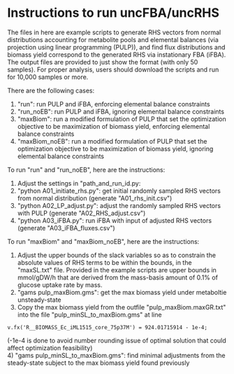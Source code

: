 # Instructions to run uncFBA/uncRHS
The files in here are example scripts to generate RHS vectors from normal distributions accounting for metabolite pools and elemental balances (via projection using linear programming (PULP)), and find flux distributions and biomass yield correspond to the generated RHS via instationary FBA (iFBA). The output files are provided to just show the format (with only 50 samples). For proper analysis, users should download the scripts and run for 10,000 samples or more.

There are the following cases:
1) "run": run PULP and iFBA, enforcing elemental balance constraints
2) "run_noEB": run PULP and iFBA, ignoring elemental balance constraints
3) "maxBiom": run a modified formulation of PULP that set the optimization objective to be maximization of biomass yield, enforcing elemental balance constraints
4) "maxBiom_noEB": run a modified formulation of PULP that set the optimization objective to be maximization of biomass yield, ignoring elemental balance constraints

To run "run" and "run_noEB", here are the instructions:
1) Adjust the settings in "path_and_run_id.py:
2) "python A01_initiate_rhs.py": get initial randomly sampled RHS vectors from normal distribution (generate "A01_rhs_init.csv")
3) "python A02_LP_adjust.py": adjust the randomly sampled RHS vectors with PULP (generate "A02_RHS_adjust.csv")
4) "python A03_iFBA.py": run iFBA with input of adjusted RHS vectors (generate "A03_iFBA_fluxes.csv")

To run "maxBiom" and "maxBiom_noEB", here are the instructions:
1) Adjust the upper bounds of the slack variables so as to constrain the absolute values of RHS terms to be within the bounds, in the "maxSL.txt" file. Provided in the example scripts are upper bounds in mmol/gDW/h that are derived from the mass-basis amount of 0.1% of glucose uptake rate by mass.
2) "gams pulp_maxBiom.gms": get the max biomass yield under metaboltie unsteady-state
3) Copy the max biomass yield from the outfile "pulp_maxBiom.maxGR.txt" into the file "pulp_minSL_to_maxBiom.gms" at line
```
v.fx('R__BIOMASS_Ec_iML1515_core_75p37M') = 924.01715914 - 1e-4;
```
(-1e-4 is done to avoid number rounding issue of optimal solution that could affect optimization feasibility)<br>
4) "gams pulp_minSL_to_maxBiom.gms": find minimal adjustments from the steady-state subject to the max biomass yield found previously
